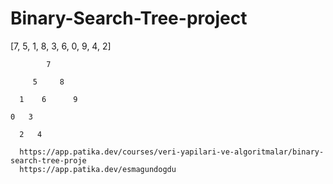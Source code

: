 # Binary-Search-Tree-project
 [7, 5, 1, 8, 3, 6, 0, 9, 4, 2]
 
            7
            
         5     8
         
      1    6      9
      
    0   3
    
      2   4
      
      https://app.patika.dev/courses/veri-yapilari-ve-algoritmalar/binary-search-tree-proje
      https://app.patika.dev/esmagundogdu

